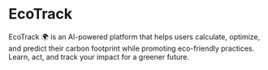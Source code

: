 # EcoTrack
EcoTrack 🌍 is an AI-powered platform that helps users calculate, optimize, and predict their carbon footprint while promoting eco-friendly practices. Learn, act, and track your impact for a greener future.
